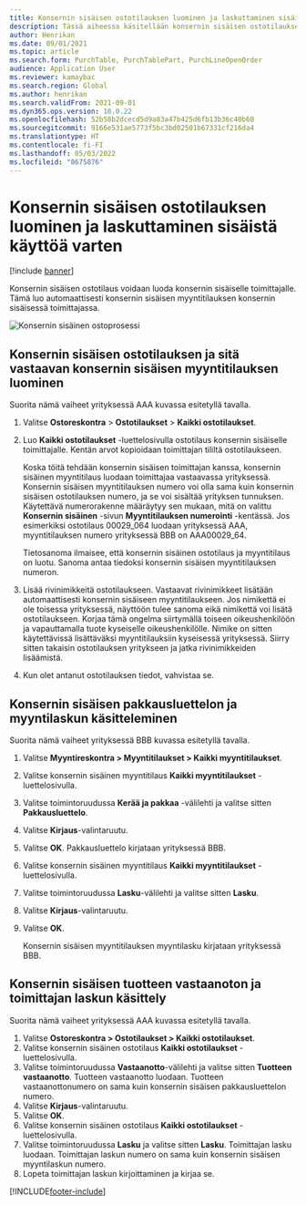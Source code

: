 ```yaml
---
title: Konsernin sisäisen ostotilauksen luominen ja laskuttaminen sisäistä käyttöä varten
description: Tässä aiheessa käsitellään konsernin sisäisen ostotilauksen luomista ja laskuttamista sisäistä käyttöä varten
author: Henrikan
ms.date: 09/01/2021
ms.topic: article
ms.search.form: PurchTable, PurchTablePart, PurchLineOpenOrder
audience: Application User
ms.reviewer: kamaybac
ms.search.region: Global
ms.author: henrikan
ms.search.validFrom: 2021-09-01
ms.dyn365.ops.version: 10.0.22
ms.openlocfilehash: 52b58b2dcecd5d9a83a47b425d6fb13b36c40b60
ms.sourcegitcommit: 9166e531ae5773f5bc3bd02501b67331cf216da4
ms.translationtype: HT
ms.contentlocale: fi-FI
ms.lasthandoff: 05/03/2022
ms.locfileid: "8675876"
---
```

# <a name="create-and-invoice-an-intercompany-purchase-order-for-internal-use"></a>Konsernin sisäisen ostotilauksen luominen ja laskuttaminen sisäistä käyttöä varten

[!include [banner](../../includes/banner.md)]

Konsernin sisäisen ostotilaus voidaan luoda konsernin sisäiselle toimittajalle. Tämä luo automaattisesti konsernin sisäisen myyntitilauksen konsernin sisäisessä toimittajassa.

![Konsernin sisäinen ostoprosessi](media/intercompanypurchaseprocess.png)

## <a name="create-an-intercompany-purchase-order-and-a-corresponding-intercompany-sales-order"></a>Konsernin sisäisen ostotilauksen ja sitä vastaavan konsernin sisäisen myyntitilauksen luominen

Suorita nämä vaiheet yrityksessä AAA kuvassa esitetyllä tavalla.

1. Valitse **Ostoreskontra** \> **Ostotilaukset** \> **Kaikki ostotilaukset**.
1. Luo **Kaikki ostotilaukset** -luettelosivulla ostotilaus konsernin sisäiselle toimittajalle. Kentän arvot kopioidaan toimittajan tililtä ostotilaukseen.

    Koska töitä tehdään konsernin sisäisen toimittajan kanssa, konsernin sisäinen myyntitilaus luodaan toimittajaa vastaavassa yrityksessä. Konsernin sisäisen myyntitilauksen numero voi olla sama kuin konsernin sisäisen ostotilauksen numero, ja se voi sisältää yrityksen tunnuksen. Käytettävä numerorakenne määräytyy sen mukaan, mitä on valittu **Konsernin sisäinen** -sivun **Myyntitilauksen numerointi** -kentässä. Jos esimerkiksi ostotilaus 00029\_064 luodaan yrityksessä AAA, myyntitilauksen numero yrityksessä BBB on AAA00029\_64.

    Tietosanoma ilmaisee, että konsernin sisäinen ostotilaus ja myyntitilaus on luotu. Sanoma antaa tiedoksi konsernin sisäisen myyntitilauksen numeron.

1. Lisää rivinimikkeitä ostotilaukseen. Vastaavat rivinimikkeet lisätään automaattisesti konsernin sisäiseen myyntitilaukseen. Jos nimikettä ei ole toisessa yrityksessä, näyttöön tulee sanoma eikä nimikettä voi lisätä ostotilaukseen. Korjaa tämä ongelma siirtymällä toiseen oikeushenkilöön ja vapauttamalla tuote kyseiselle oikeushenkilölle. Nimike on sitten käytettävissä lisättäväksi myyntitilauksiin kyseisessä yrityksessä. Siirry sitten takaisin ostotilauksen yritykseen ja jatka rivinimikkeiden lisäämistä.
1. Kun olet antanut ostotilauksen tiedot, vahvistaa se.

## <a name="process-the-intercompany-packing-slip-and-customer-invoice"></a>Konsernin sisäisen pakkausluettelon ja myyntilaskun käsitteleminen

Suorita nämä vaiheet yrityksessä BBB kuvassa esitetyllä tavalla.

1. Valitse **Myyntireskontra \> Myyntitilaukset \> Kaikki myyntitilaukset**.
1. Valitse konsernin sisäinen myyntitilaus **Kaikki myyntitilaukset** -luettelosivulla.
1. Valitse toimintoruudussa **Kerää ja pakkaa** -välilehti ja valitse sitten **Pakkausluettelo**.
1. Valitse **Kirjaus**-valintaruutu.
1. Valitse **OK**. Pakkausluettelo kirjataan yrityksessä BBB.
1. Valitse konsernin sisäinen myyntitilaus **Kaikki myyntitilaukset** -luettelosivulla.
1. Valitse toimintoruudussa **Lasku**-välilehti ja valitse sitten **Lasku**.
1. Valitse **Kirjaus**-valintaruutu.
1. Valitse **OK**.

    Konsernin sisäisen myyntitilauksen myyntilasku kirjataan yrityksessä BBB.

## <a name="process-the-intercompany-product-receipt-and-vendor-invoice"></a>Konsernin sisäisen tuotteen vastaanoton ja toimittajan laskun käsittely

Suorita nämä vaiheet yrityksessä AAA kuvassa esitetyllä tavalla.

1. Valitse **Ostoreskontra \> Ostotilaukset \> Kaikki ostotilaukset**.
1. Valitse konsernin sisäinen ostotilaus **Kaikki ostotilaukset** -luettelosivulla.
1. Valitse toimintoruudussa **Vastaanotto**-välilehti ja valitse sitten **Tuotteen vastaanotto**. Tuotteen vastaanotto luodaan. Tuotteen vastaanottonumero on sama kuin konsernin sisäisen pakkausluettelon numero.
1. Valitse **Kirjaus**-valintaruutu.
1. Valitse **OK**.
1. Valitse konsernin sisäinen ostotilaus **Kaikki ostotilaukset** -luettelosivulla.
1. Valitse toimintoruudussa **Lasku** ja valitse sitten **Lasku**. Toimittajan lasku luodaan. Toimittajan laskun numero on sama kuin konsernin sisäisen myyntilaskun numero.
1. Lopeta toimittajan laskun kirjoittaminen ja kirjaa se.

[!INCLUDE[footer-include](../../includes/footer-banner.md)]
